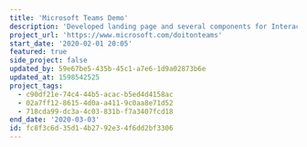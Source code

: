 ```yaml
---
title: 'Microsoft Teams Demo'
description: 'Developed landing page and several components for Interactive Microsoft Teams Demo.'
project_url: 'https://www.microsoft.com/doitonteams'
start_date: '2020-02-01 20:05'
featured: true
side_project: false
updated_by: 59e67be5-435b-45c1-a7e6-1d9a02873b6e
updated_at: 1598542525
project_tags:
  - c90df21e-74c4-44b5-acac-b5ed4d4158ac
  - 02a7ff12-8615-4d0a-a411-9c0aa8e71d52
  - 718cda99-dc3a-4c03-831b-f7a3407fcd18
end_date: '2020-03-03'
id: fc8f3c6d-35d1-4b27-92e3-4f6dd2bf3306
---
```

